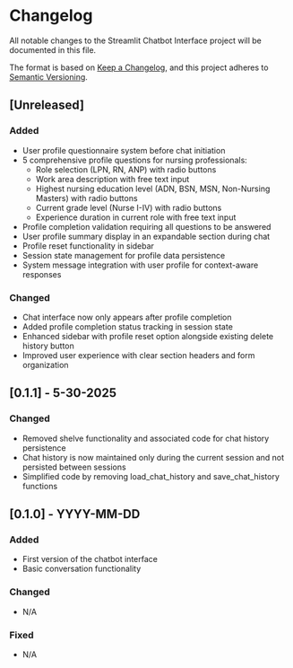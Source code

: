 # Changelog

All notable changes to the Streamlit Chatbot Interface project will be documented in this file.

The format is based on [Keep a Changelog](https://keepachangelog.com/en/1.0.0/),
and this project adheres to [Semantic Versioning](https://semver.org/spec/v2.0.0.html).

## [Unreleased]

### Added
- User profile questionnaire system before chat initiation
- 5 comprehensive profile questions for nursing professionals:
  - Role selection (LPN, RN, ANP) with radio buttons
  - Work area description with free text input
  - Highest nursing education level (ADN, BSN, MSN, Non-Nursing Masters) with radio buttons
  - Current grade level (Nurse I-IV) with radio buttons
  - Experience duration in current role with free text input
- Profile completion validation requiring all questions to be answered
- User profile summary display in an expandable section during chat
- Profile reset functionality in sidebar
- Session state management for profile data persistence
- System message integration with user profile for context-aware responses

### Changed
- Chat interface now only appears after profile completion
- Added profile completion status tracking in session state
- Enhanced sidebar with profile reset option alongside existing delete history button
- Improved user experience with clear section headers and form organization

## [0.1.1] - 5-30-2025
### Changed
- Removed shelve functionality and associated code for chat history persistence
- Chat history is now maintained only during the current session and not persisted between sessions
- Simplified code by removing load_chat_history and save_chat_history functions

## [0.1.0] - YYYY-MM-DD
### Added
- First version of the chatbot interface
- Basic conversation functionality

### Changed
- N/A

### Fixed
- N/A

<!--
Changelog entry types:
- Added: for new features
- Changed: for changes in existing functionality
- Deprecated: for soon-to-be removed features
- Removed: for now removed features
- Fixed: for any bug fixes
- Security: in case of vulnerabilities
-->
